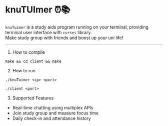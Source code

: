 # knuTUImer ⏰📚

`knuTuimer` is a study aids program running on your terminal, providing terminal user interface with `curses` library. <br>
Make study group with friends and boost up your uni life!

---

1. How to compile 
```
make && cd client && make 
```

2. How to run
```
./knuTuimer <ip> <port>

./client <port>
```
3. Supported Features

  + Real-time chatting using multiplex APIs
  + Join study group and measure focus time
  + Daily check-in and attendance history
